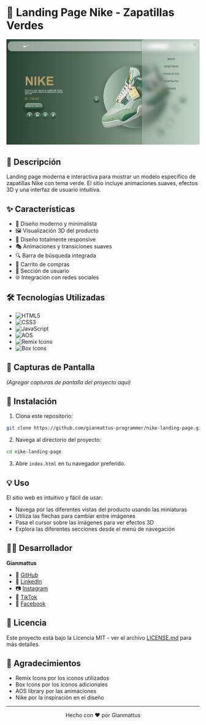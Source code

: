 # 👟 Landing Page Nike - Zapatillas Verdes

<div align="center">
  <img src="images/preview.png" alt="Nike Page" width="800">
</div>

## 📝 Descripción

Landing page moderna e interactiva para mostrar un modelo específico de zapatillas Nike con tema verde. El sitio incluye animaciones suaves, efectos 3D y una interfaz de usuario intuitiva.

## ✨ Características

- 🎨 Diseño moderno y minimalista
- 🖼️ Visualización 3D del producto
- 📱 Diseño totalmente responsive
- 🎭 Animaciones y transiciones suaves
- 🔍 Barra de búsqueda integrada
- 🛒 Carrito de compras
- 👤 Sección de usuario
- 🌐 Integración con redes sociales

## 🛠️ Tecnologías Utilizadas

- ![HTML5](https://img.shields.io/badge/HTML5-E34F26?style=flat&logo=html5&logoColor=white)
- ![CSS3](https://img.shields.io/badge/CSS3-1572B6?style=flat&logo=css3&logoColor=white)
- ![JavaScript](https://img.shields.io/badge/JavaScript-F7DF1E?style=flat&logo=javascript&logoColor=black)
- ![AOS](https://img.shields.io/badge/AOS-Animate%20On%20Scroll-brightgreen)
- ![Remix Icons](https://img.shields.io/badge/Remix-Icons-blue)
- ![Box Icons](https://img.shields.io/badge/Box-Icons-lightgrey)

## 📸 Capturas de Pantalla

*(Agregar capturas de pantalla del proyecto aquí)*

## 🚀 Instalación

1. Clona este repositorio:
```bash
git clone https://github.com/gianmattus-programmer/nike-landing-page.git
```

2. Navega al directorio del proyecto:
```bash
cd nike-landing-page
```

3. Abre `index.html` en tu navegador preferido.

## 💡 Uso

El sitio web es intuitivo y fácil de usar:
- Navega por las diferentes vistas del producto usando las miniaturas
- Utiliza las flechas para cambiar entre imágenes
- Pasa el cursor sobre las imágenes para ver efectos 3D
- Explora las diferentes secciones desde el menú de navegación

## 👨‍💻 Desarrollador

**Gianmattus**
- 💼 [GitHub](https://github.com/gianmattus-programmer)
- 🔗 [LinkedIn](Tu_LinkedIn)
- 📷 [Instagram](Tu_Instagram)
- 📱 [TikTok](Tu_TikTok)
- 👥 [Facebook](Tu_Facebook)

## 📄 Licencia

Este proyecto está bajo la Licencia MIT - ver el archivo [LICENSE.md](LICENSE.md) para más detalles.

## 🙏 Agradecimientos

- Remix Icons por los iconos utilizados
- Box Icons por los iconos adicionales
- AOS library por las animaciones
- Nike por la inspiración en el diseño

---
<div align="center">
  Hecho con ❤️ por Gianmattus
</div>
